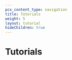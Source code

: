 ```yaml
---
pcx_content_type: navigation
title: Tutorials
weight: 5
layout: tutorial
hideChildren: true
---
```


# Tutorials
